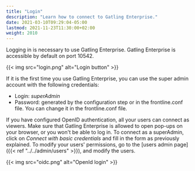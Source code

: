 ```yaml
---
title: "Login"
description: "Learn how to connect to Gatling Enterprise."
date: 2021-03-10T09:29:04-05:00
lastmod: 2021-11-23T11:30:00+02:00
weight: 2010
---
```


Logging in is necessary to use Gatling Enterprise. Gatling Enterprise is accessible by default on port 10542.

{{< img src="login.png" alt="Login button" >}}

If it is the first time you use Gatling Enterprise, you can use the super admin account with the following credentials:

- Login: *superAdmin*
- Password: generated by the configuration step or in the frontline.conf file. You can change it in the frontline.conf file.

If you have configured OpenID authentication, all your users can connect as viewers. Make sure that Gatling Enterprise is allowed to open pop-ups on your browser, or you won't be able to log in.
To connect as a superAdmin, click on *Connect with basic credentials* and fill in the form as previously explained. To modify your users' permissions, go to the [users admin page]({{< ref "../../admin/users" >}}), and modify the users.

{{< img src="oidc.png" alt="OpenId login" >}}
